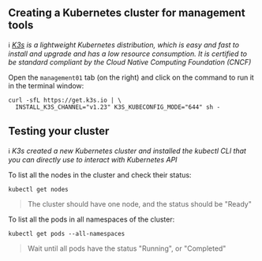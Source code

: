 ## Creating a Kubernetes cluster for management tools

ℹ _[K3s](https://k3s.io/) is a lightweight Kubernetes distribution, which is easy and fast to install and upgrade and has a low resource consumption. It is certified to be standard compliant by the Cloud Native Computing Foundation (CNCF)_

Open the `management01` tab (on the right) and click on the command to run it in the terminal window:

```ctr:Management01
curl -sfL https://get.k3s.io | \
  INSTALL_K3S_CHANNEL="v1.23" K3S_KUBECONFIG_MODE="644" sh -
```

## Testing your cluster

ℹ _K3s created a new Kubernetes cluster and installed the kubectl CLI that you can directly use to interact with Kubernetes API_

To list all the nodes in the cluster and check their status:

```ctr:Management01
kubectl get nodes
```

> The cluster should have one node, and the status should be "Ready"

To list all the pods in all namespaces of the cluster:

```ctr:Management01
kubectl get pods --all-namespaces
```

> Wait until all pods have the status "Running", or "Completed"
